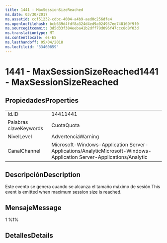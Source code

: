 ```yaml
---
title: 1441 - MaxSessionSizeReached
ms.date: 03/30/2017
ms.assetid: ccf51232-cdbc-4004-a4b9-aed0c256dfe4
ms.openlocfilehash: bcb639d4fdf8a324d4ed9a024937ee748169f9f0
ms.sourcegitcommit: 3d5d33f384eeba41b2dff79d096f47ccc8d8f03d
ms.translationtype: MT
ms.contentlocale: es-ES
ms.lasthandoff: 05/04/2018
ms.locfileid: "33460859"
---
```

# <a name="1441---maxsessionsizereached"></a><span data-ttu-id="fdc49-102">1441 - MaxSessionSizeReached</span><span class="sxs-lookup"><span data-stu-id="fdc49-102">1441 - MaxSessionSizeReached</span></span>
## <a name="properties"></a><span data-ttu-id="fdc49-103">Propiedades</span><span class="sxs-lookup"><span data-stu-id="fdc49-103">Properties</span></span>  
  
|||  
|-|-|  
|<span data-ttu-id="fdc49-104">Id.</span><span class="sxs-lookup"><span data-stu-id="fdc49-104">ID</span></span>|<span data-ttu-id="fdc49-105">1441</span><span class="sxs-lookup"><span data-stu-id="fdc49-105">1441</span></span>|  
|<span data-ttu-id="fdc49-106">Palabras clave</span><span class="sxs-lookup"><span data-stu-id="fdc49-106">Keywords</span></span>|<span data-ttu-id="fdc49-107">Cuota</span><span class="sxs-lookup"><span data-stu-id="fdc49-107">Quota</span></span>|  
|<span data-ttu-id="fdc49-108">Nivel</span><span class="sxs-lookup"><span data-stu-id="fdc49-108">Level</span></span>|<span data-ttu-id="fdc49-109">Advertencia</span><span class="sxs-lookup"><span data-stu-id="fdc49-109">Warning</span></span>|  
|<span data-ttu-id="fdc49-110">Canal</span><span class="sxs-lookup"><span data-stu-id="fdc49-110">Channel</span></span>|<span data-ttu-id="fdc49-111">Microsoft-Windows-Application Server-Applications/Analytic</span><span class="sxs-lookup"><span data-stu-id="fdc49-111">Microsoft-Windows-Application Server-Applications/Analytic</span></span>|  
  
## <a name="description"></a><span data-ttu-id="fdc49-112">Descripción</span><span class="sxs-lookup"><span data-stu-id="fdc49-112">Description</span></span>  
 <span data-ttu-id="fdc49-113">Este evento se genera cuando se alcanza el tamaño máximo de sesión.</span><span class="sxs-lookup"><span data-stu-id="fdc49-113">This event is emitted when maximum session size is reached.</span></span>  
  
## <a name="message"></a><span data-ttu-id="fdc49-114">Mensaje</span><span class="sxs-lookup"><span data-stu-id="fdc49-114">Message</span></span>  
 <span data-ttu-id="fdc49-115">1 %</span><span class="sxs-lookup"><span data-stu-id="fdc49-115">1%</span></span>  
  
## <a name="details"></a><span data-ttu-id="fdc49-116">Detalles</span><span class="sxs-lookup"><span data-stu-id="fdc49-116">Details</span></span>
